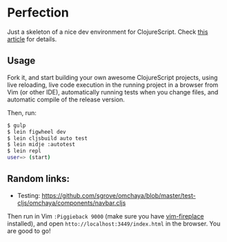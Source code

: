# Perfection

Just a skeleton of a nice dev environment for ClojureScript. Check [this article](http://astashov.github.io/blog/2014/07/30/perfect-clojurescript-development-environment-with-vim/) for details.

## Usage

Fork it, and start building your own awesome ClojureScript projects, using live reloading, live code execution in the running project in a browser from Vim (or other IDE), automatically running tests when you change files, and automatic compile of the release version.

Then, run:

```bash
$ gulp
$ lein figwheel dev
$ lein cljsbuild auto test
$ lein midje :autotest
$ lein repl
user=> (start)
```

## Random links:

- Testing: https://github.com/sgrove/omchaya/blob/master/test-cljs/omchaya/components/navbar.cljs

Then run in Vim `:Piggieback 9000` (make sure you have [vim-fireplace](https://github.com/tpope/vim-fireplace) installed), and open `htto://localhost:3449/index.html` in the browser. You are good to go!
